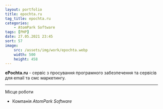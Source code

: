 ```yaml
---
layout: portfolio
title: epochta.ru
tag_title: epochta.ru
categories:
    - AtomPark Software
tags: [PHP]
date: 27.05.2021 23:45
sort: 57
image: 
    src: /assets/img/work/epochta.webp 
    width: 500
    height: 458
---
```


**ePochta.ru** - сервіс з просування програмного забезпечення та сервісів для email та смс маркетингу.

---

Місце роботи

* Компанія _AtomPark Software_
